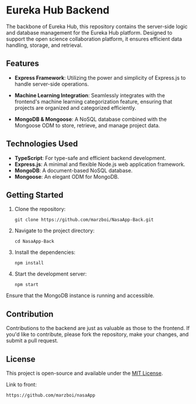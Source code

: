 # Eureka Hub Backend

The backbone of Eureka Hub, this repository contains the server-side logic and database management for the Eureka Hub platform. Designed to support the open science collaboration platform, it ensures efficient data handling, storage, and retrieval.

## Features

- **Express Framework**: Utilizing the power and simplicity of Express.js to handle server-side operations.
  
- **Machine Learning Integration**: Seamlessly integrates with the frontend's machine learning categorization feature, ensuring that projects are organized and categorized efficiently.

- **MongoDB & Mongoose**: A NoSQL database combined with the Mongoose ODM to store, retrieve, and manage project data.

## Technologies Used

- **TypeScript**: For type-safe and efficient backend development.
- **Express.js**: A minimal and flexible Node.js web application framework.
- **MongoDB**: A document-based NoSQL database.
- **Mongoose**: An elegant ODM for MongoDB.

## Getting Started

1. Clone the repository:
   ```
   git clone https://github.com/marzboi/NasaApp-Back.git
   ```

2. Navigate to the project directory:
   ```
   cd NasaApp-Back
   ```

3. Install the dependencies:
   ```
   npm install
   ```

4. Start the development server:
   ```
   npm start
   ```

Ensure that the MongoDB instance is running and accessible.

## Contribution

Contributions to the backend are just as valuable as those to the frontend. If you'd like to contribute, please fork the repository, make your changes, and submit a pull request.

## License

This project is open-source and available under the [MIT License](LICENSE).

Link to front: 
```
https://github.com/marzboi/nasaApp
```
